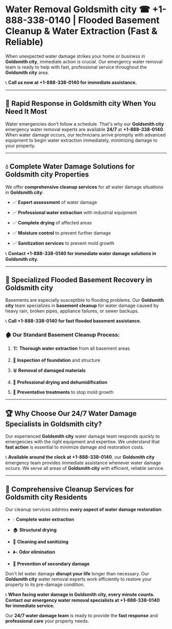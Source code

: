 # Water Removal Goldsmith city ☎ +1-888-338-0140 | Flooded Basement Cleanup & Water Extraction (Fast & Reliable)

When unexpected water damage strikes your home or business in **Goldsmith city**, immediate action is crucial. Our emergency water removal team is ready to help with fast, professional service throughout the **Goldsmith city** area. 

📞 **Call us now at +1-888-338-0140 for immediate assistance.**
---
## 🚀 Rapid Response in Goldsmith city When You Need It Most
Water emergencies don't follow a schedule. That's why our **Goldsmith city** emergency water removal experts are available **24/7** at **+1-888-338-0140**. When water damage occurs, our technicians arrive promptly with advanced equipment to begin water extraction immediately, minimizing damage to your property.
---
## 💧 Complete Water Damage Solutions for Goldsmith city Properties
We offer **comprehensive cleanup services** for all water damage situations in **Goldsmith city**:
- ✅ **Expert assessment** of water damage  
- ✅ **Professional water extraction** with industrial equipment  
- ✅ **Complete drying** of affected areas  
- ✅ **Moisture control** to prevent further damage  
- ✅ **Sanitization services** to prevent mold growth  
📞 **Contact +1-888-338-0140 for immediate water damage solutions in Goldsmith city.**
---
## 🌊 Specialized Flooded Basement Recovery in Goldsmith city
Basements are especially susceptible to flooding problems. Our **Goldsmith city** team specializes in **basement cleanup** for water damage caused by heavy rain, broken pipes, appliance failures, or sewer backups. 
📞 **Call +1-888-338-0140 for fast flooded basement assistance.**
### 🏚️ Our Standard Basement Cleanup Process:
1. 🏗️ **Thorough water extraction** from all basement areas  
2. 🔎 **Inspection of foundation** and structure  
3. 🗑️ **Removal of damaged materials**  
4. 💨 **Professional drying and dehumidification**  
5. 🚫 **Preventative treatments** to stop mold growth  
---
## 🏆 Why Choose Our 24/7 Water Damage Specialists in Goldsmith city?
Our experienced **Goldsmith city** water damage team responds quickly to emergencies with the right equipment and expertise. We understand that **fast action** is essential to minimize damage and restoration costs.
📞 **Available around the clock at +1-888-338-0140**, our **Goldsmith city** emergency team provides immediate assistance whenever water damage occurs. We serve all areas of **Goldsmith city** with efficient, reliable service.
---
## 🧹 Comprehensive Cleanup Services for Goldsmith city Residents
Our cleanup services address **every aspect of water damage restoration**:
- 💧 **Complete water extraction**  
- 🏠 **Structural drying**  
- 🧼 **Cleaning and sanitizing**  
- 🌬️ **Odor elimination**  
- 🚫 **Prevention of secondary damage**  
Don't let water damage **disrupt your life** longer than necessary. Our **Goldsmith city** water removal experts work efficiently to restore your property to its pre-damage condition.
📞 **When facing water damage in Goldsmith city, every minute counts. Contact our emergency water removal specialists at +1-888-338-0140 for immediate service.**
Our **24/7 water damage team** is ready to provide the **fast response** and **professional care** your property needs.
